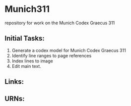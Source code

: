 # Munich311
repository for work on the Munich Codex Graecus 311

## Initial Tasks:
1. Generate a codex model for Munich Codex Graecus 311
2. Identify line ranges to page references
3. Index lines to image
4. Edit main text. 

## Links:

## URNs:
